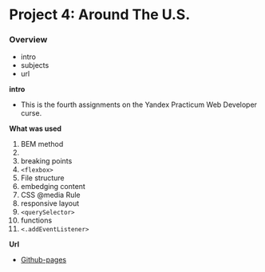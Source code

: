 # Project 4: Around The U.S.

### Overview

- intro
- subjects
- url

**intro**

- This is the fourth assignments on the Yandex Practicum Web Developer curse.

**What was used**

1. BEM method
2. <grid>
3. breaking points
4. `<flexbox>`
5. File structure
6. embedging content
7. CSS @media Rule
8. responsive layout
9. `<querySelector>`
10. functions
11. `<.addEventListener>`

**Url**

- [Github-pages](https://carolina-toren.github.io/web_project_4/)
